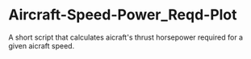 # Aircraft-Speed-Power_Reqd-Plot
A short script that calculates aicraft's thrust horsepower required for a given aicraft speed.
